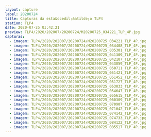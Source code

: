 ```yaml
---
layout: capture
label: 20200724
title: Capturas da esta&ccedil;&atilde;o TLP4
station: TLP4
date: 2020-07-25 03:42:21
preview: TLP4/2020/202007/20200724/M20200725_034221_TLP_4P.jpg
capturas:
  - imagem: TLP4/2020/202007/20200724/M20200725_034221_TLP_4P.jpg
  - imagem: TLP4/2020/202007/20200724/M20200725_034408_TLP_4P.jpg
  - imagem: TLP4/2020/202007/20200724/M20200725_035301_TLP_4P.jpg
  - imagem: TLP4/2020/202007/20200724/M20200725_041309_TLP_4P.jpg
  - imagem: TLP4/2020/202007/20200724/M20200725_042107_TLP_4P.jpg
  - imagem: TLP4/2020/202007/20200724/M20200725_043859_TLP_4P.jpg
  - imagem: TLP4/2020/202007/20200724/M20200725_050711_TLP_4P.jpg
  - imagem: TLP4/2020/202007/20200724/M20200725_051421_TLP_4P.jpg
  - imagem: TLP4/2020/202007/20200724/M20200725_051452_TLP_4P.jpg
  - imagem: TLP4/2020/202007/20200724/M20200725_051727_TLP_4P.jpg
  - imagem: TLP4/2020/202007/20200724/M20200725_053033_TLP_4P.jpg
  - imagem: TLP4/2020/202007/20200724/M20200725_054647_TLP_4P.jpg
  - imagem: TLP4/2020/202007/20200724/M20200725_055615_TLP_4P.jpg
  - imagem: TLP4/2020/202007/20200724/M20200725_060309_TLP_4P.jpg
  - imagem: TLP4/2020/202007/20200724/M20200725_070907_TLP_4P.jpg
  - imagem: TLP4/2020/202007/20200724/M20200725_071042_TLP_4P.jpg
  - imagem: TLP4/2020/202007/20200724/M20200725_074142_TLP_4P.jpg
  - imagem: TLP4/2020/202007/20200724/M20200725_074733_TLP_4P.jpg
  - imagem: TLP4/2020/202007/20200724/M20200725_084122_TLP_4P.jpg
  - imagem: TLP4/2020/202007/20200724/M20200725_085517_TLP_4P.jpg
---
```

